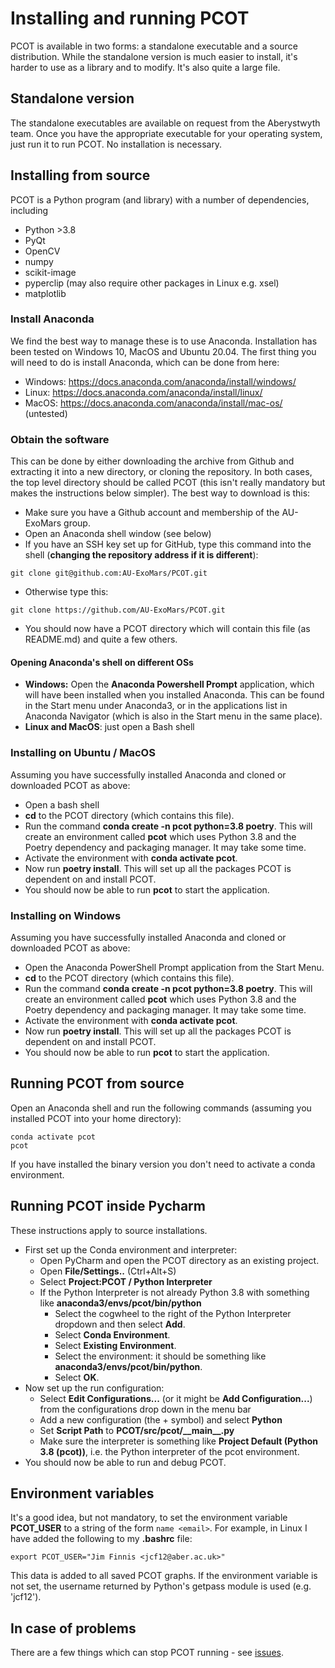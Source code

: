 # Installing and running PCOT


PCOT is available in two forms: a standalone executable and
a source distribution. While the standalone version is much easier to install, it's
harder to use as a library and to modify. It's also quite a large file.

## Standalone version
The standalone executables are available on request from the Aberystwyth team. Once you
have the appropriate executable for your operating system, just run it to run PCOT. No
installation is necessary.

## Installing from source
PCOT is a Python program (and library) with a number of dependencies, including

* Python >3.8
* PyQt
* OpenCV
* numpy
* scikit-image
* pyperclip (may also require other packages in Linux e.g. xsel)
* matplotlib

### Install Anaconda
We find the best way to manage these is to use Anaconda. Installation has been tested on Windows 10,
MacOS and Ubuntu 20.04.
The first thing you will need to do is install Anaconda, which can be done from here:

* Windows: https://docs.anaconda.com/anaconda/install/windows/
* Linux: https://docs.anaconda.com/anaconda/install/linux/
* MacOS: https://docs.anaconda.com/anaconda/install/mac-os/ (untested)

### Obtain the software

This can be done by
either downloading the archive from Github and extracting it into a new
directory,
or cloning the repository. In both cases, the top level directory should be
called
PCOT (this isn't really mandatory but makes the instructions below simpler).
The best way to download is this:

* Make sure you have a Github account and membership of the AU-ExoMars group.
* Open an Anaconda shell window (see below)  
* If you have an SSH key set up for GitHub, type this command into the shell
(**changing the repository address if it is different**):
```shell
git clone git@github.com:AU-ExoMars/PCOT.git
```
* Otherwise type this:
```shell
git clone https://github.com/AU-ExoMars/PCOT.git
```
* You should now have a PCOT directory which will contain this file (as README.md)
and quite a few others.

#### Opening Anaconda's shell on different OSs
* **Windows:** Open the **Anaconda Powershell Prompt** application, which will have been installed when you
installed Anaconda. This can be found in the Start menu under Anaconda3,
or in the applications list in Anaconda Navigator (which is also in the Start
menu in the same place).
* **Linux and MacOS**: just open a Bash shell  

### Installing on Ubuntu / MacOS
Assuming you have successfully installed Anaconda and cloned or downloaded
PCOT as above:

* Open a bash shell
* **cd** to the PCOT directory (which contains this file).
* Run the command **conda create -n pcot python=3.8 poetry**.
This will create an environment called **pcot** which uses Python 3.8 and
the Poetry dependency and packaging manager. It may take some time.
* Activate the environment with **conda activate pcot**.
* Now run **poetry install**. This will set up all the packages PCOT is
dependent on and install PCOT.
* You should now be able to run **pcot** to start the application.

### Installing on Windows
Assuming you have successfully installed Anaconda and cloned or downloaded PCOT as above:

* Open the Anaconda PowerShell Prompt application from the Start Menu.
* **cd** to the PCOT directory (which contains this file).
* Run the command **conda create -n pcot python=3.8 poetry**.
This will create an environment called **pcot** which uses Python 3.8 and the Poetry dependency
and packaging manager. It may take some time.
* Activate the environment with **conda activate pcot**.
* Now run **poetry install**. This will set up all the packages PCOT is dependent on and install
PCOT.
* You should now be able to run **pcot** to start the application.

<!--- No longer necessary now that everything is in Pypi.
## One last step
Because the **pds4-tools** package isn't in any Anaconda reposities yet,
you'll need to install it manually. With the pcot environment active, run
```
pip3 install pds4-tools
```
-->

## Running PCOT from source
Open an Anaconda shell and run the following commands (assuming you installed PCOT into your home directory):
```shell
conda activate pcot
pcot
```
If you have installed the binary version you don't need to activate a conda environment.

## Running PCOT inside Pycharm
These instructions apply to source installations.

* First set up the Conda environment and interpreter:
    * Open PyCharm and open the PCOT directory as an existing project.
    * Open **File/Settings..** (Ctrl+Alt+S)
    * Select **Project:PCOT / Python Interpreter**
    * If the Python Interpreter is not already Python 3.8 with something like **anaconda3/envs/pcot/bin/python**
        * Select the cogwheel to the right of the Python Interpreter dropdown and then select  **Add**.
        * Select **Conda Environment**.
        * Select **Existing Environment**.
        * Select the environment: it should be something like **anaconda3/envs/pcot/bin/python**.
        * Select **OK**.
* Now set up the run configuration:
    * Select **Edit Configurations...** (or it might be **Add Configuration...**) from the configurations drop down in the menu bar
    * Add a new configuration (the + symbol) and select **Python**
    * Set **Script Path** to **PCOT/src/pcot/\_\_main\_\_.py**
    * Make sure the interpreter is something like **Project Default (Python 3.8 (pcot))**, i.e. the Python interpreter of the pcot environment.
* You should now be able to run and debug PCOT.

## Environment variables

It's a good idea, but not mandatory, to set the environment variable
**PCOT_USER** to a string of the form ```name <email>```. For example,
in Linux I have added the following to my **.bashrc** file:
```
export PCOT_USER="Jim Finnis <jcf12@aber.ac.uk>"
```
This data is added to all saved PCOT graphs. If the environment variable
is not set, the username returned by Python's getpass module is used
(e.g. 'jcf12').

## In case of problems
There are a few things which can stop PCOT running - see [issues](issues.md).
